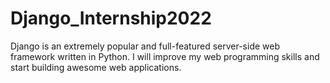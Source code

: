 # Django_Internship2022
Django is an extremely popular and full-featured server-side web framework written in Python. I will improve my web programming skills and start building awesome web applications.
